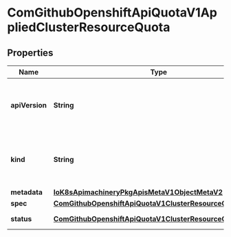 
# ComGithubOpenshiftApiQuotaV1AppliedClusterResourceQuota

## Properties
Name | Type | Description | Notes
------------ | ------------- | ------------- | -------------
**apiVersion** | **String** | APIVersion defines the versioned schema of this representation of an object. Servers should convert recognized schemas to the latest internal value, and may reject unrecognized values. More info: https://git.k8s.io/community/contributors/devel/sig-architecture/api-conventions.md#resources |  [optional]
**kind** | **String** | Kind is a string value representing the REST resource this object represents. Servers may infer this from the endpoint the client submits requests to. Cannot be updated. In CamelCase. More info: https://git.k8s.io/community/contributors/devel/sig-architecture/api-conventions.md#types-kinds |  [optional]
**metadata** | [**IoK8sApimachineryPkgApisMetaV1ObjectMetaV2**](IoK8sApimachineryPkgApisMetaV1ObjectMetaV2.md) |  | 
**spec** | [**ComGithubOpenshiftApiQuotaV1ClusterResourceQuotaSpec**](ComGithubOpenshiftApiQuotaV1ClusterResourceQuotaSpec.md) | Spec defines the desired quota | 
**status** | [**ComGithubOpenshiftApiQuotaV1ClusterResourceQuotaStatus**](ComGithubOpenshiftApiQuotaV1ClusterResourceQuotaStatus.md) | Status defines the actual enforced quota and its current usage |  [optional]



